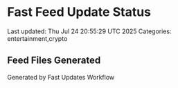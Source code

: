 # Fast Feed Update Status
Last updated: Thu Jul 24 20:55:29 UTC 2025
Categories: entertainment,crypto

## Feed Files Generated

Generated by Fast Updates Workflow
